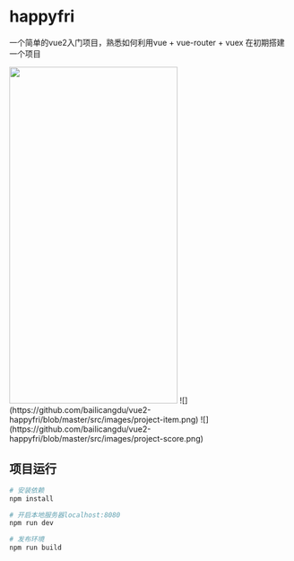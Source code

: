 # happyfri

一个简单的vue2入门项目，熟悉如何利用vue + vue-router + vuex 在初期搭建一个项目 

<img src="https://github.com/bailicangdu/vue2-happyfri/blob/master/src/images/project-index.png" width="300" height="600"/>
![](https://github.com/bailicangdu/vue2-happyfri/blob/master/src/images/project-item.png)
![](https://github.com/bailicangdu/vue2-happyfri/blob/master/src/images/project-score.png)

## 项目运行
``` bash
# 安装依赖
npm install

# 开启本地服务器localhost:8080
npm run dev

# 发布环境
npm run build
```



